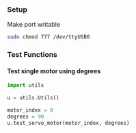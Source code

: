 
### Setup

Make port writable 

```bash
sudo chmod 777 /dev/ttyUSB0
```

### Test Functions

#### Test single motor using degrees

```python
import utils

u = utils.Utils()

motor_index = 0
degrees = 90
u.test_servo_motor(motor_index, degrees)
```
